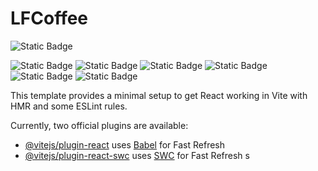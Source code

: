# LFCoffee

![Static Badge](https://img.shields.io/badge/vite-5.0.8-brightgreen)

![Static Badge](https://img.shields.io/badge/react-18.2.0-blue)
![Static Badge](https://img.shields.io/badge/react--router-6.22.0-blue)
![Static Badge](https://img.shields.io/badge/antd-5.13.3-blue)
![Static Badge](https://img.shields.io/badge/%40ant--design%2Ficons-5.3.0-blue)
![Static Badge](https://img.shields.io/badge/axios-1.6.7-blue)
![Static Badge](https://img.shields.io/badge/dayjs-1.11.10-blue)

This template provides a minimal setup to get React working in Vite with HMR and some ESLint rules.

Currently, two official plugins are available:

- [@vitejs/plugin-react](https://github.com/vitejs/vite-plugin-react/blob/main/packages/plugin-react/README.md) uses [Babel](https://babeljs.io/) for Fast Refresh
- [@vitejs/plugin-react-swc](https://github.com/vitejs/vite-plugin-react-swc) uses [SWC](https://swc.rs/) for Fast Refresh
  s
